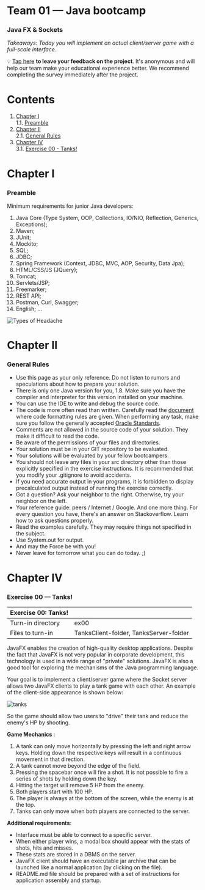 # Team 01 — Java bootcamp
### Java FX & Sockets
*Takeaways: Today you will implement an actual client/server game with a full-scale interface.*

💡 [Tap here](https://new.oprosso.net/p/4cb31ec3f47a4596bc758ea1861fb624) **to leave your feedback on the project**. It's anonymous and will help our team make your educational experience better. We recommend completing the survey immediately after the project.

# Contents
1. [Chapter I](#chapter-i) \
	1.1. [Preamble](#preamble)
2. [Chapter II](#chapter-ii) \
	2.1. [General Rules](#general-rules)
3. [Chapter IV](#chapter-iv) \
	3.1. [Exercise 00 - Tanks!](#exercise-00-tanks)


# Chapter I
### Preamble

Minimum requirements for junior Java developers:
1. Java Core (Type System, OOP, Collections, IO/NIO, Reflection, Generics, Exceptions);
2. Maven;
3. JUnit;
4. Mockito;
5. SQL;
6. JDBC;
7. Spring Framework (Context, JDBC, MVC, AOP, Security, Data Jpa);
8. HTML/CSS/JS (JQuery);
9. Tomcat;
10. Servlets/JSP;
11. Freemarker;
12. REST API;
13. Postman, Curl, Swagger;
14. English;
      ...

![Types of Headache](misc/images/Types_of_headache.png)

# Chapter II
### General Rules
- Use this page as your only reference. Do not listen to rumors and speculations about how to prepare your solution.
- There is only one Java version for you, 1.8. Make sure you have the compiler and interpreter for this version installed on your machine.
- You can use the IDE to write and debug the source code.
- The code is more often read than written. Carefully read the [document](https://www.oracle.com/technetwork/java/codeconventions-150003.pdf) where code formatting rules are given. When performing any task, make sure you follow the generally accepted [Oracle Standards](https://www.oracle.com/java/technologies/javase/codeconventions-namingconventions.html).
- Comments are not allowed in the source code of your solution. They make it difficult to read the code.
- Be aware of the permissions of your files and directories.
- Your solution must be in your GIT repository to be evaluated.
- Your solutions will be evaluated by your fellow bootcampers.
- You should not leave any files in your src directory other than those explicitly specified in the exercise instructions. It is recommended that you modify your .gitignore to avoid accidents.
- If you need accurate output in your programs, it is forbidden to display precalculated output instead of running the exercise correctly.
- Got a question? Ask your neighbor to the right. Otherwise, try your neighbor on the left.
- Your reference guide: peers / Internet / Google. And one more thing. For every question you have, there's an answer on Stackoverflow. Learn how to ask questions properly.
- Read the examples carefully. They may require things not specified in the subject.
- Use System.out for output.
- And may the Force be with you!
- Never leave for tomorrow what you can do today. ;)

# Chapter IV
### Exercise 00 — Tanks!
| Exercise 00: Tanks! | |
| ------ | ------ |
| Turn-in directory | ex00 |
| Files to turn-in | TanksClient-folder, TanksServer-folder |

JavaFX enables the creation of high-quality desktop applications. Despite the fact that JavaFX is not very popular in corporate development, this technology is used in a wide range of "private" solutions. JavaFX is also a good tool for exploring the mechanisms of the Java programming language.

Your goal is to implement a client/server game where the Socket server allows two JavaFX clients to play a tank game with each other. An example of the client-side appearance is shown below:

![tanks](misc/images/tanks.png)

So the game should allow two users to "drive" their tank and reduce the enemy's HP by shooting.

**Game Mechanics** :
1. A tank can only move horizontally by pressing the left and right arrow keys. Holding down the respective keys will result in a continuous movement in that direction.
2. A tank cannot move beyond the edge of the field.
3. Pressing the spacebar once will fire a shot. It is not possible to fire a series of shots by holding down the key.
4. Hitting the target will remove 5 HP from the enemy.
5. Both players start with 100 HP.
6. The player is always at the bottom of the screen, while the enemy is at the top.
7. Tanks can only move when both players are connected to the server.

**Additional requirements**:
- Interface must be able to connect to a specific server.
- When either player wins, a modal box should appear with the stats of shots, hits and misses.
- These stats are stored in a DBMS on the server.
- JavaFX client should have an executable jar archive that can be launched like a normal application (by clicking on the file).
- README.md file should be prepared with a set of instructions for application assembly and startup.
